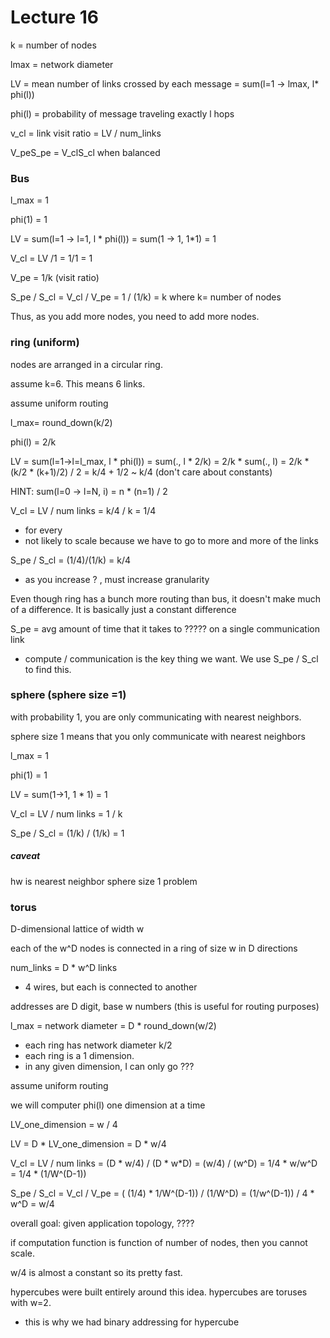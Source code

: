 Lecture 16
==========


k = number of nodes

lmax = network diameter

LV = mean number of links crossed by each message = sum(l=1 -> lmax, l* phi(l))

phi(l) =  probability of message traveling exactly l hops

v_cl = link visit ratio = LV / num_links

V_peS_pe = V_clS_cl when balanced

### Bus
l_max = 1

phi(1) = 1

LV = sum(l=1 -> l=1, l * phi(l)) = sum(1 -> 1, 1*1) = 1

V_cl = LV /1 = 1/1 = 1

V_pe = 1/k (visit ratio)

S_pe / S_cl = V_cl / V_pe =  1 / (1/k) = k where k= number of nodes

Thus, as you add more nodes, you need to add more nodes.  

### ring (uniform)
nodes are arranged in a circular ring.

assume k=6. This means 6 links.

assume uniform routing

l_max= round_down(k/2)

phi(l) =  2/k

LV = sum(l=1->l=l_max, l * phi(l)) = sum(., l * 2/k) = 2/k * sum(., l) = 2/k * (k/2 * (k+1)/2) / 2 = k/4 + 1/2 ~ k/4 (don't care about constants)  

HINT: sum(l=0 -> l=N, i) = n * (n=1) / 2

V_cl = LV / num links = k/4 / k = 1/4
  * for every
  * not likely to scale because we have to go to more and more of the links


S_pe / S_cl = (1/4)/(1/k) = k/4
* as you increase ? , must increase granularity

Even though ring has a bunch more routing than bus, it doesn't make much of a difference. It is basically just a constant difference

S_pe = avg amount of time that it takes to ????? on a single communication link
  * compute / communication is the key thing we want. We use S_pe / S_cl to find this.


### sphere (sphere size =1)
with probability 1, you are only communicating with nearest neighbors.

sphere size 1 means that you only communicate with nearest neighbors

l_max = 1

phi(1) = 1

LV = sum(1->1, 1 * 1) = 1

V_cl = LV / num links = 1 / k

S_pe / S_cl = (1/k) / (1/k)  = 1

##### caveat



hw is nearest neighbor sphere size 1 problem

### torus
D-dimensional lattice of width w

each of the w^D nodes is connected in a ring of size w in D directions


num_links = D * w^D links
  * 4 wires, but each is connected to another

addresses are D digit, base w numbers (this is useful for routing purposes)

l_max = network diameter = D * round_down(w/2)
  * each ring has network diameter k/2
  * each ring is a 1 dimension.
  * in any given dimension, I can only go ???

assume uniform routing

we will computer phi(l) one dimension at a time

LV_one_dimension = w / 4   

LV = D * LV_one_dimension = D * w/4

V_cl = LV / num links = (D * w/4)  / (D * w*D) = (w/4) / (w^D) = 1/4 * w/w^D = 1/4 * (1/W^(D-1))

S_pe / S_cl = V_cl / V_pe = ( (1/4) * 1/W^(D-1)) / (1/W^D) = (1/w^(D-1)) / 4   * w^D = w/4


overall goal: given application topology, ????

if computation function is function of number of nodes, then you cannot scale.

w/4 is almost a constant so its pretty fast.

hypercubes were built entirely around this idea. hypercubes are toruses with w=2.
  * this is why we had binary addressing for hypercube
